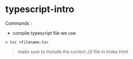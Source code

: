 # typescript-intro

Commands  : 

- compile typescript file we use 
```
> tsc <filename.ts>
```
> make sure to include the correct JS file in Index.html


